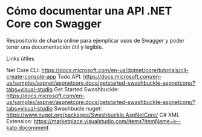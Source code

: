 # Cómo documentar una API .NET Core con Swagger

Respositorio de charla online para ejemplicar usos de Swagger y poder tener una documentación útil y legible.

Links útiles

Net Core CLI: https://docs.microsoft.com/en-us/dotnet/core/tutorials/cli-create-console-app
Todo API: https://docs.microsoft.com/en-us/samples/aspnet/aspnetcore.docs/getstarted-swashbuckle-aspnetcore/?tabs=visual-studio
Get Started Swashbuckle: https://docs.microsoft.com/en-us/samples/aspnet/aspnetcore.docs/getstarted-swashbuckle-aspnetcore/?tabs=visual-studio
Swashbucle nuget: https://www.nuget.org/packages/Swashbuckle.AspNetCore/
C# XML Extension: https://marketplace.visualstudio.com/items?itemName=k--kato.docomment
